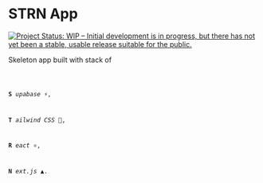 # STRN App

[![Project Status: WIP – Initial development is in progress, but there has not yet been a stable, usable release suitable for the public.](https://www.repostatus.org/badges/latest/wip.svg)](https://www.repostatus.org/#wip)

Skeleton app built with stack of

<code>

<b>S</b> <i>upabase</i> <b>⚡</b>,

<b>T</b> <i>ailwind CSS</i> <b>💨</b>,

<b>R</b> <i>eact</i> <b>⚛</b>,

<b>N</b> <i>ext.js</i> <b>▲</b>.

</code>